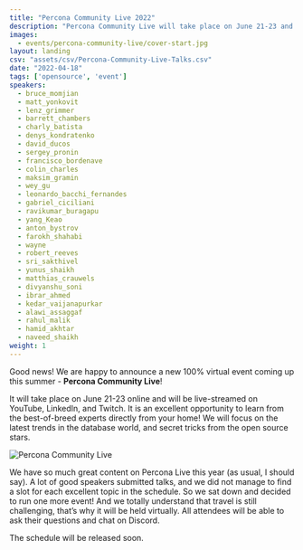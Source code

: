 ```yaml
---
title: "Percona Community Live 2022"
description: "Percona Community Live will take place on June 21-23 and will be live-streamed on YouTube, LinkedIn, and Twitch. It is an excellent opportunity to learn from the best-of-breed experts directly from your home!"
images:
  - events/percona-community-live/cover-start.jpg
layout: landing
csv: "assets/csv/Percona-Community-Live-Talks.csv"
date: "2022-04-18"
tags: ['opensource', 'event']
speakers:
  - bruce_momjian
  - matt_yonkovit
  - lenz_grimmer
  - barrett_chambers
  - charly_batista
  - denys_kondratenko
  - david_ducos
  - sergey_pronin
  - francisco_bordenave
  - colin_charles
  - maksim_gramin
  - wey_gu
  - leonardo_bacchi_fernandes
  - gabriel_ciciliani
  - ravikumar_buragapu
  - yang_Keao
  - anton_bystrov
  - farokh_shahabi
  - wayne
  - robert_reeves
  - sri_sakthivel
  - yunus_shaikh
  - matthias_crauwels
  - divyanshu_soni
  - ibrar_ahmed
  - kedar_vaijanapurkar
  - alawi_assaggaf
  - rahul_malik
  - hamid_akhtar
  - naveed_shaikh
weight: 1
---
```


Good news! We are happy to announce a new 100% virtual event coming up this summer - **Percona Community Live**! 

It will take place on June 21-23 online and will be live-streamed on YouTube, LinkedIn, and Twitch. It is an excellent opportunity to learn from the best-of-breed experts directly from your home! We will focus on the latest trends in the database world, and secret tricks from the open source stars.

![Percona Community Live](events/percona-community-live/cover-start.jpg)

We have so much great content on Percona Live this year (as usual, I should say). A lot of good speakers submitted talks, and we did not manage to find a slot for each excellent topic in the schedule. So we sat down and decided to run one more event! And we totally understand that travel is still challenging, that’s why it will be held virtually. All attendees will be able to ask their questions and chat on Discord. 

The schedule will be released soon. 

